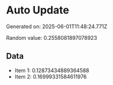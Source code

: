 # Auto Update

Generated on: 2025-06-01T11:48:24.771Z

Random value: 0.2558081897078923

## Data

- Item 1: 0.12873434889364588
- Item 2: 0.16999331584611976